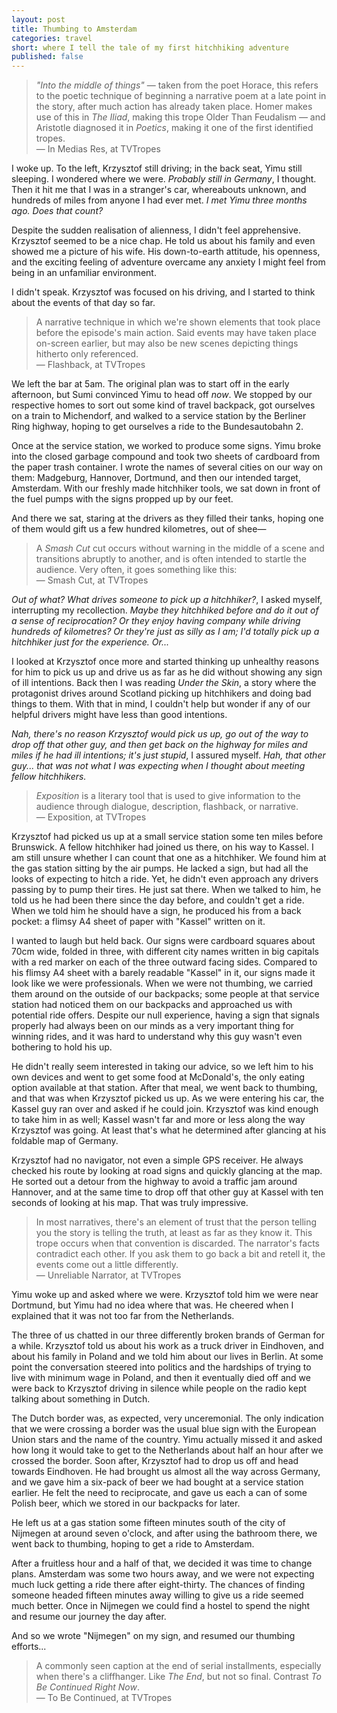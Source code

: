 ```yaml
---
layout: post
title: Thumbing to Amsterdam
categories: travel
short: where I tell the tale of my first hitchhiking adventure
published: false
---
```


> *"Into the middle of things"* &mdash; taken from the poet Horace, this refers to
> the poetic technique of beginning a narrative poem at a late point in the
> story, after much action has already taken place. Homer makes use of this in
> *The Iliad*, making this trope Older Than Feudalism &mdash; and Aristotle
> diagnosed it in *Poetics*, making it one of the first identified tropes.  
> &mdash; In Medias Res, at TVTropes

I woke up. To the left, Krzysztof still driving; in the back seat, Yimu still
sleeping. I wondered where we were. *Probably still in Germany*, I thought. Then
it hit me that I was in a stranger's car, whereabouts unknown, and hundreds of
miles from anyone I had ever met. *I met Yimu three months ago. Does that
count?*

Despite the sudden realisation of alienness, I didn't feel apprehensive.
Krzysztof seemed to be a nice chap. He told us about his family and even showed
me a picture of his wife. His down-to-earth attitude, his openness, and the
exciting feeling of adventure overcame any anxiety I might feel from being in an
unfamiliar environment.

I didn't speak. Krzysztof was focused on his driving, and I started to think
about the events of that day so far.

> A narrative technique in which we're shown elements that took place before the
> episode's main action. Said events may have taken place on-screen earlier, but
> may also be new scenes depicting things hitherto only referenced.  
> &mdash; Flashback, at TVTropes

We left the bar at 5am. The original plan was to start off in the early
afternoon, but Sumi convinced Yimu to head off *now*. We stopped by our
respective homes to sort out some kind of travel backpack, got ourselves on a
train to Michendorf, and walked to a service station by the Berliner Ring
highway, hoping to get ourselves a ride to the Bundesautobahn 2.

Once at the service station, we worked to produce some signs. Yimu broke into
the closed garbage compound and took two sheets of cardboard from the paper trash
container. I wrote the names of several cities on our way on them: Madgeburg,
Hannover, Dortmund, and then our intended target, Amsterdam. With our freshly
made hitchhiker tools, we sat down in front of the fuel pumps with the signs
propped up by our feet.

And there we sat, staring at the drivers as they filled their tanks, hoping one
of them would gift us a few hundred kilometres, out of shee&mdash;

> A *Smash Cut* cut occurs without warning in the middle of a scene and
> transitions abruptly to another, and is often intended to startle the
> audience. Very often, it goes something like this:  
> &mdash; Smash Cut, at TVTropes

*Out of what? What drives someone to pick up a hitchhiker?*, I asked myself,
interrupting my recollection. *Maybe they hitchhiked before and do it out of a
sense of reciprocation? Or they enjoy having company while driving hundreds of
kilometres? Or they're just as silly as I am; I'd totally pick up a hitchhiker
just for the experience. Or...*

I looked at Krzysztof once more and started thinking up unhealthy reasons for
him to pick us up and drive us as far as he did without showing any sign of ill
intentions. Back then I was reading *Under the Skin*, a story where the
protagonist drives around Scotland picking up hitchhikers and doing bad things
to them. With that in mind, I couldn't help but wonder if any of our helpful
drivers might have less than good intentions.

*Nah, there's no reason Krzysztof would pick us up, go out of the way to drop
off that other guy, and then get back on the highway for miles and miles if he
had ill intentions; it's just stupid*, I assured myself. *Hah, that other
guy... that was not what I was expecting when I thought about meeting fellow
hitchhikers.*

> *Exposition* is a literary tool that is used to give information to the audience
> through dialogue, description, flashback, or narrative.  
> &mdash; Exposition, at TVTropes

Krzysztof had picked us up at a small service station some ten miles before
Brunswick. A fellow hitchhiker had joined us there, on his way to Kassel. I am
still unsure whether I can count that one as a hitchhiker. We found him at the
gas station sitting by the air pumps. He lacked a sign, but had all the looks of
expecting to hitch a ride. Yet, he didn't even approach any drivers passing by
to pump their tires. He just sat there. When we talked to him, he told us he had
been there since the day before, and couldn't get a ride. When we told him he
should have a sign, he produced his from a back pocket: a flimsy A4 sheet of
paper with "Kassel" written on it.

I wanted to laugh but held back. Our signs were cardboard squares about 70cm
wide, folded in three, with different city names written in big capitals with a
red marker on each of the three outward facing sides. Compared to his flimsy A4
sheet with a barely readable "Kassel" in it, our signs made it look like we were
professionals. When we were not thumbing, we carried them around on the outside
of our backpacks; some people at that service station had noticed them on our
backpacks and approached us with potential ride offers. Despite our null
experience, having a sign that signals properly had always been on our minds as
a very important thing for winning rides, and it was hard to understand why this
guy wasn't even bothering to hold his up.

He didn't really seem interested in taking our advice, so we left him to his own
devices and went to get some food at McDonald's, the only eating option
available at that station. After that meal, we went back to thumbing, and that
was when Krzysztof picked us up. As we were entering his car, the Kassel guy ran
over and asked if he could join. Krzysztof was kind enough to take him in as
well; Kassel wasn't far and more or less along the way Krzysztof was going. At
least that's what he determined after glancing at his foldable map of Germany.

Krzysztof had no navigator, not even a simple GPS receiver. He always checked
his route by looking at road signs and quickly glancing at the map. He sorted
out a detour from the highway to avoid a traffic jam around Hannover, and at the
same time to drop off that other guy at Kassel with ten seconds of looking at
his map. That was truly impressive.

> In most narratives, there's an element of trust that the person telling you
> the story is telling the truth, at least as far as they know it. This trope
> occurs when that convention is discarded. The narrator's facts contradict
> each other. If you ask them to go back a bit and retell it, the events come
> out a little differently.  
> &mdash; Unreliable Narrator, at TVTropes

Yimu woke up and asked where we were. Krzysztof told him we were near Dortmund,
but Yimu had no idea where that was. He cheered when I explained that it was not
too far from the Netherlands.

The three of us chatted in our three differently broken brands of German for a
while. Krzysztof told us about his work as a truck driver in Eindhoven, and
about his family in Poland and we told him about our lives in Berlin. At some
point the conversation steered into politics and the hardships of trying to
live with minimum wage in Poland, and then it eventually died off and we were
back to Krzysztof driving in silence while people on the radio kept talking
about something in Dutch.

The Dutch border was, as expected, very unceremonial. The only indication that
we were crossing a border was the usual blue sign with the European Union stars
and the name of the country. Yimu actually missed it and asked how long it would
take to get to the Netherlands about half an hour after we crossed the border.
Soon after, Krzysztof had to drop us off and head towards Eindhoven. He had
brought us almost all the way across Germany, and we gave him a six-pack of beer
we had bought at a service station earlier. He felt the need to reciprocate, and
gave us each a can of some Polish beer, which we stored in our backpacks for
later.

He left us at a gas station some fifteen minutes south of the city of Nijmegen at
around seven o'clock, and after using the bathroom there, we went back to
thumbing, hoping to get a ride to Amsterdam.

After a fruitless hour and a half of that, we decided it was time to change
plans. Amsterdam was some two hours away, and we were not expecting much luck
getting a ride there after eight-thirty. The chances of finding someone headed
fifteen minutes away willing to give us a ride seemed much better. Once in
Nijmegen we could find a hostel to spend the night and resume our journey the
day after.

And so we wrote "Nijmegen" on my sign, and resumed our thumbing efforts...

> A commonly seen caption at the end of serial installments, especially when
> there's a cliffhanger. Like *The End*, but not so final. Contrast *To Be
> Continued Right Now*.  
> &mdash; To Be Continued, at TVTropes

